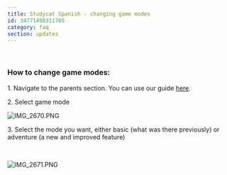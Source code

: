 ```yaml
---
title: Studycat Spanish - changing game modes
id: 34771498311705
category: faq
section: updates
---
```

 


### **How to change game modes:**


1\. Navigate to the parents section. You can use our guide [here](https://help.studycat.com/hc/en-us/articles/34518228622105/preview/eyJhbGciOiJIUzI1NiJ9.eyJpZCI6MzQ1MTgyMjg2MjIxMDUsImV4cCI6MTcyMDQxMDgxN30.7hW1u2Miesjcs2XqDuBHBNv7tBPGmmhqN4EJUGeGWJE).


2\. Select game mode


  
![IMG_2670.PNG](https://help.studycat.com/hc/article_attachments/34771475427225)


3\. Select the mode you want, either basic (what was there previously) or adventure (a new and improved feature)


 


![IMG_2671.PNG](https://help.studycat.com/hc/article_attachments/34771498307353)

